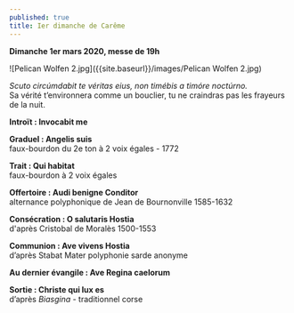 ```yaml
---
published: true
title: Ier dimanche de Carême
---
```

**Dimanche 1er mars 2020, messe de 19h**  

![Pelican Wolfen 2.jpg]({{site.baseurl}}/images/Pelican Wolfen 2.jpg)


*Scuto circúmdabit te véritas eius, non timébis a timóre noctúrno.*  
Sa vérité t’environnera comme un bouclier, tu ne craindras pas les frayeurs de la nuit.

**Introït : Invocabit me**

**Graduel : Angelis suis**  
faux-bourdon du 2e ton à 2 voix égales - 1772

**Trait : Qui habitat**  
faux-bourdon à 2 voix égales

**Offertoire : Audi benigne Conditor**  
alternance polyphonique de Jean de Bournonville 1585-1632

**Consécration : O salutaris Hostia**  
d'après Cristobal de Moralès 1500-1553

**Communion : Ave vivens Hostia**  
d’après Stabat Mater polyphonie sarde anonyme

**Au dernier évangile : Ave Regina caelorum**  

**Sortie : Christe qui lux es**  
d’après *Biasgina* - traditionnel corse
